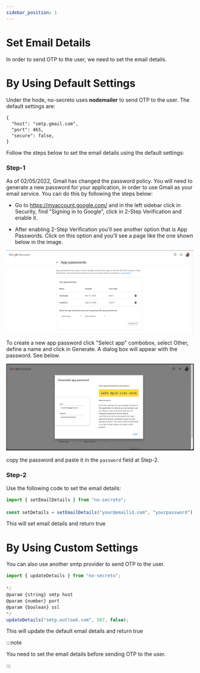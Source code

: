 ```yaml
---
sidebar_position: 1
---
```


# Set Email Details

In order to send OTP to the user, we need to set the email details.

# By Using Default Settings

Under the hode, no-secreto uses **nodemailer** to send OTP to the user. The default settings are:

    {
      "host": "smtp.gmail.com",
      "port": 465,
      "secure": false,
    }

Follow the steps below to set the email details using the default settings:

### Step-1

As of 02/05/2022, Gmail has changed the password policy. You will need to generate a new password for your application, in order to use Gmail as your email service. You can do this by following the steps below:

- Go to https://myaccount.google.com/ and in the left sidebar click in Security, find "Signing in to Google", click in 2-Step Verification and enable it.

- After enabling 2-Step Verification you'll see another option that is App Passwords. Click on this option and you'll see a page like the one shown below in the image.

![google-2-step-verification](../../../assets/gmail-1.png)

To create a new app password click "Select app" combobox, select Other, define a name and click in Generate. A dialog box will appear with the password. See below.

![google-2-step-verification](../../../assets/gmail-2.png)

copy the password and paste it in the `password` field at Step-2.

### Step-2

Use the following code to set the email details:

```javascript
import { setEmailDetails } from "no-secreto";

const setDetails = setEmailDetails("your@emailid.com", "yourpassword");
```

This will set email details and return true

# By Using Custom Settings

You can also use another smtp provider to send OTP to the user.

```javascript
import { updateDetails } from "no-secreto";

*/
@param {string} smtp host
@param {number} port
@param {boolean} ssl
*/
updateDetails("smtp.outlook.com", 587, false);
```

This will update the default email details and return true

:::note

You need to set the email details before sending OTP to the user.

:::
